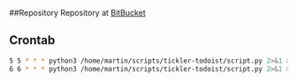 ##Repository
Repository at [BitBucket](https://bitbucket.org/ryqiem/tickler-todoist)

## Crontab

```sh
5 5 * * * python3 /home/martin/scripts/tickler-todoist/script.py 2>&1 >> /home/martin/scripts/tickler-todoist.log
6 6 * * * python3 /home/martin/scripts/tickler-todoist/script.py 2>&1 >> /home/martin/scripts/tickler-todoist.log
```

